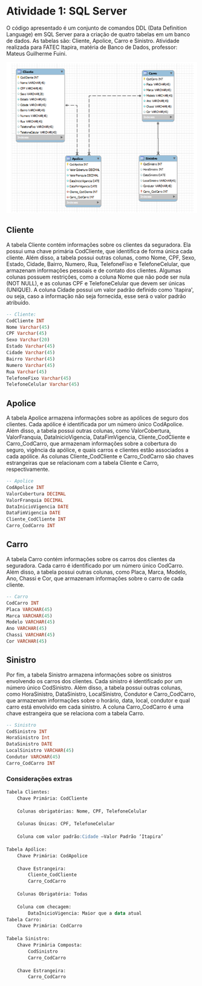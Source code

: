 # Atividade 1: SQL Server

O código apresentado é um conjunto de comandos DDL (Data Definition Language) em SQL Server para a criação de quatro tabelas em um banco de dados. As tabelas são: Cliente, Apolice, Carro e Sinistro. Atividade realizada para FATEC Itapira, matéria de Banco de Dados, professor: Mateus Guilherme Fuini.

![Modelo entidade relacionamento](./img/mer.png)

## Cliente

A tabela Cliente contém informações sobre os clientes da seguradora. Ela possui uma chave primária CodCliente, que identifica de forma única cada cliente. Além disso, a tabela possui outras colunas, como Nome, CPF, Sexo, Estado, Cidade, Bairro, Numero, Rua, TelefoneFixo e TelefoneCelular, que armazenam informações pessoais e de contato dos clientes. Algumas colunas possuem restrições, como a coluna Nome que não pode ser nula (NOT NULL), e as colunas CPF e TelefoneCelular que devem ser únicas (UNIQUE). A coluna Cidade possui um valor padrão definido como 'Itapira', ou seja, caso a informação não seja fornecida, esse será o valor padrão atribuído.

```sql
-- Cliente:
CodCliente INT
Nome Varchar(45)
CPF Varchar(45)
Sexo Varchar(20)
Estado Varchar(45)
Cidade Varchar(45)
Bairro Varchar(45)
Numero Varchar(45)
Rua Varchar(45)
TelefoneFixo Varchar(45)
TelefoneCelular Varchar(45)
```

## Apolice

A tabela Apolice armazena informações sobre as apólices de seguro dos clientes. Cada apólice é identificada por um número único CodApolice. Além disso, a tabela possui outras colunas, como ValorCobertura, ValorFranquia, DataInicioVigencia, DataFimVigencia, Cliente_CodCliente e Carro_CodCarro, que armazenam informações sobre a cobertura do seguro, vigência da apólice, e quais carros e clientes estão associados a cada apólice. As colunas Cliente_CodCliente e Carro_CodCarro são chaves estrangeiras que se relacionam com a tabela Cliente e Carro, respectivamente.

```sql
-- Apolice
CodApolice INT
ValorCobertura DECIMAL
ValorFranquia DECIMAL
DataInicioVigencia DATE
DataFimVigencia DATE
Cliente_CodCliente INT
Carro_CodCarro INT
```

## Carro

A tabela Carro contém informações sobre os carros dos clientes da seguradora. Cada carro é identificado por um número único CodCarro. Além disso, a tabela possui outras colunas, como Placa, Marca, Modelo, Ano, Chassi e Cor, que armazenam informações sobre o carro de cada cliente.

```sql
-- Carro
CodCarro INT
Placa VARCHAR(45)
Marca VARCHAR(45)
Modelo VARCHAR(45)
Ano VARCHAR(45)
Chassi VARCHAR(45)
Cor VARCHAR(45)
```


## Sinistro

Por fim, a tabela Sinistro armazena informações sobre os sinistros envolvendo os carros dos clientes. Cada sinistro é identificado por um número único CodSinistro. Além disso, a tabela possui outras colunas, como HoraSinistro, DataSinistro, LocalSinistro, Condutor e Carro_CodCarro, que armazenam informações sobre o horário, data, local, condutor e qual carro está envolvido em cada sinistro. A coluna Carro_CodCarro é uma chave estrangeira que se relaciona com a tabela Carro.

```sql
-- Sinistro
CodSinistro INT
HoraSinistro Int
DataSinistro DATE
LocalSinistro VARCHAR(45)
Condutor VARCHAR(45)
Carro_CodCarro INT
```

### Considerações extras

```sql
Tabela Clientes:
    Chave Primária: CodCliente

    Colunas obrigatórias: Nome, CPF, TelefoneCelular

    Colunas Únicas: CPF, TelefoneCelular

    Coluna com valor padrão:Cidade –Valor Padrão ‘Itapira’

Tabela Apólice:
    Chave Primária: CodApolice

    Chave Estrangeira:
        Cliente_CodCliente
        Carro_CodCarro

    Colunas Obrigatória: Todas

    Coluna com checagem:
        DataInicioVigencia: Maior que a data atual
Tabela Carro:
    Chave Primária: CodCarro

Tabela Sinistro:
    Chave Primária Composta:
        CodSinistro
        Carro_CodCarro

    Chave Estrangeira:
        Carro_CodCarro
```
